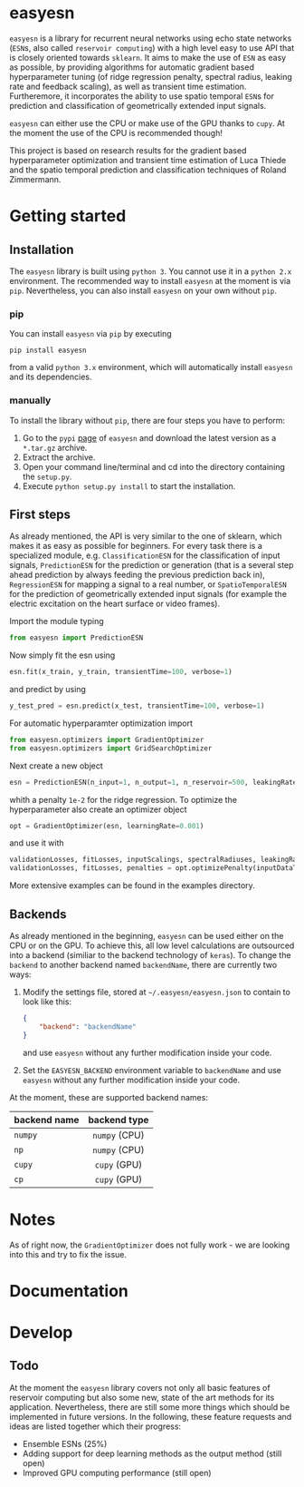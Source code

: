 # easyesn
`easyesn` is a library for recurrent neural networks using echo state networks (`ESN`s,  also called `reservoir computing`) with a high level easy to use API that is closely oriented towards `sklearn`. It aims to make the use of `ESN` as easy as possible, by providing algorithms for automatic gradient based hyperparameter tuning (of ridge regression penalty, spectral radius, leaking rate and feedback scaling), as well as transient time estimation. Furtheremore, it incorporates the ability to use spatio temporal `ESN`s for prediction and classification of geometrically extended input signals. 

`easyesn` can either use the CPU or make use of the GPU thanks to `cupy`. At the moment the use of the CPU is recommended though!

This project is based on research results for the gradient based hyperparameter optimization and transient time estimation of Luca Thiede and the spatio temporal prediction and classification techniques of Roland Zimmermann.

# Getting started

## Installation
The `easyesn` library is built using `python 3`. You cannot use it in a `python 2.x` environment. The recommended way to install `easyesn` at the moment is via `pip`. Nevertheless, you can also install `easyesn` on your own without `pip`.

### pip
You can install `easyesn` via `pip` by executing
```
pip install easyesn
```  
from a valid `python 3.x` environment, which will automatically install `easyesn` and its dependencies.

### manually
To install the library without `pip`, there are four steps you have to perform: 
1. Go to the `pypi` [page](https://pypi.python.org/pypi/easyesn) of `easyesn` and download the latest version as a `*.tar.gz` archive.
2. Extract the archive.
3. Open your command line/terminal and cd into the directory containing the `setup.py`.
4. Execute `python setup.py install` to start the installation.

## First steps
As already mentioned, the API is very similar to the one of sklearn, which makes it as easy as possible for beginners. 
For every task there is a specialized module, e.g. `ClassificationESN` for the classification of input signals, `PredictionESN` for the prediction or generation (that is a several step ahead prediction by always feeding the previous prediction back in), `RegressionESN` for mapping a signal to a real number, or `SpatioTemporalESN` for the prediction of geometrically extended input signals (for example the electric excitation on the heart surface or video frames).

Import the module typing
```python
from easyesn import PredictionESN
```
Now simply fit the esn using
```python
esn.fit(x_train, y_train, transientTime=100, verbose=1)
```
and predict by using
```python
y_test_pred = esn.predict(x_test, transientTime=100, verbose=1)
```

For automatic hyperparamter optimization import
```python
from easyesn.optimizers import GradientOptimizer
from easyesn.optimizers import GridSearchOptimizer
```
Next create a new object
```python
esn = PredictionESN(n_input=1, n_output=1, n_reservoir=500, leakingRate=0.2, spectralRadius=0.2, regressionParameters=[1e-2])
```
whith a penalty `1e-2` for the ridge regression. To optimize the hyperparameter also create an optimizer object
```python
opt = GradientOptimizer(esn, learningRate=0.001)
```
and use it with
```python
validationLosses, fitLosses, inputScalings, spectralRadiuses, leakingRates, learningRates = opt.optimizeParameterForTrainError(inputDataTraining, outputDataTraining, inputDataValidation, outputDataValidation, epochs=150, transientTime=100)
validationLosses, fitLosses, penalties = opt.optimizePenalty(inputDataTraining, outputDataTraining, inputDataValidation, outputDataValidation, epochs=150, transientTime=100)
```
More extensive examples can be found in the examples directory.

## Backends
As already mentioned in the beginning, `easyesn` can be used either on the CPU or on the GPU. To achieve this, all low level calculations are outsourced into  a backend (similiar to the backend technology of `keras`). To change the `backend` to another backend named `backendName`, there are currently two ways:

1. Modify the settings file, stored at `~/.easyesn/easyesn.json` to contain to look like this:
    ```json
    {
        "backend": "backendName"
    }
    ``` 
    and use `easyesn` without any further modification inside your code.

2. Set the `EASYESN_BACKEND` environment variable to `backendName` and use `easyesn` without any further modification inside your code.

At the moment, these are supported backend names:

| backend name | backend type |
| ------------ |:------------:|
|   `numpy`    | `numpy` (CPU)|
|   `np`    | `numpy` (CPU)|
|   `cupy`    | `cupy` (GPU)|
|   `cp`    | `cupy` (GPU)|

# Notes
As of right now, the `GradientOptimizer` does not fully work - we are looking into this and try to fix the issue.

# Documentation

# Develop

## Todo
At the moment the `easyesn` library covers not only all basic features of reservoir computing but also some new, state of the art methods for its application. Nevertheless, there are still some more things which should be implemented in future versions. In the following, these feature requests and ideas are listed together which their progress:

- Ensemble ESNs (25%)
- Adding support for deep learning methods as the output method (still open)
- Improved GPU computing performance (still open)
